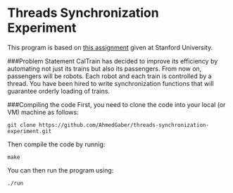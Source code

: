 Threads Synchronization Experiment
==================================
This program is based on [this assignment](http://web.stanford.edu/~ouster/cgi-bin/cs140-winter13/problemSet0.php) given at Stanford University.

###Problem Statement
CalTrain has decided to improve its efficiency by automating not just its trains but also its passengers. From now on, passengers will be robots. Each robot and each train is controlled by a thread. You have been hired to write synchronization functions that will guarantee orderly loading of trains.

###Compiling the code
First, you need to clone the code into your local (or VM) machine as follows: 
```
git clone https://github.com/AhmedGaber/threads-synchronization-experiment.git
```

Then compile the code by runnig:
```
make
```
You can then run the program using:
```
./run
```
